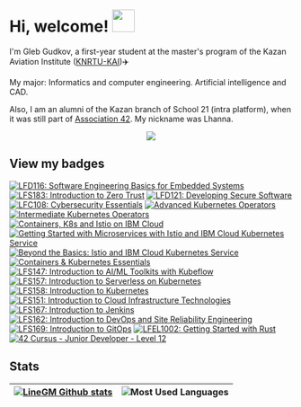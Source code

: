 <h1> Hi, welcome! <img src="https://i.pinimg.com/originals/e0/db/86/e0db8690895407d039b94f75b6244035.gif" width="40"/> </h1>

I'm Gleb Gudkov, a first-year student at the master's program of the Kazan Aviation Institute (<a href="https://kai.ru/web/en">KNRTU-KAI</a>)✈️

My major: Informatics and computer engineering. Artificial intelligence and CAD. 

Also, I am an alumni of the Kazan branch of School 21 (intra platform), when it was still part of <a href="https://www.42network.org/">Association 42</a>. My nickname was Lhanna.

<div id="badges" align="center">
  <a href="https://t.me/LineGM">
  <img src="https://img.shields.io/badge/telegram-LineGM-black?style=for-the-badge&logo=tg&logoColor=white">
  </a>
</div>

## View my badges
<!--START_SECTION:badges-->
[![LFD116: Software Engineering Basics for Embedded Systems](https://images.credly.com/size/110x110/images/f193424d-0f7b-4e05-99df-82c8da2feec1/blob)](http://www.credly.com/badges/b2f68527-8a8a-4cc5-a9a2-e006b1c1b3bf "LFD116: Software Engineering Basics for Embedded Systems")
[![LFS183: Introduction to Zero Trust](https://images.credly.com/size/110x110/images/030d09ff-a748-4dad-a76f-da3fc4d2c25b/blob)](http://www.credly.com/badges/c2b57458-8598-4851-8af2-e0183d5e743e "LFS183: Introduction to Zero Trust")
[![LFD121: Developing Secure Software](https://images.credly.com/size/110x110/images/ee986187-6637-45e9-8184-8382dc117432/blob)](http://www.credly.com/badges/b8703e72-d6ea-4de0-8b56-2c9ee7f647b3 "LFD121: Developing Secure Software")
[![LFC108: Cybersecurity Essentials](https://images.credly.com/size/110x110/images/e79f9317-b3f7-4b57-a859-f24d5f25fe36/blob)](http://www.credly.com/badges/196f85b1-32e4-402b-a34b-f777e5e0c326 "LFC108: Cybersecurity Essentials")
[![Advanced Kubernetes Operators](https://images.credly.com/size/110x110/images/711b1833-527f-44c1-bece-67c570e480b9/blob)](http://www.credly.com/badges/50040cd2-df31-415b-a185-0df76c768c29 "Advanced Kubernetes Operators")
[![Intermediate Kubernetes Operators](https://images.credly.com/size/110x110/images/49173e9c-a2ac-4c0f-aae9-e36fd1994413/blob)](http://www.credly.com/badges/5cf074d3-a2c7-42db-b0bf-6e486f2c70d6 "Intermediate Kubernetes Operators")
[![Containers, K8s and Istio on IBM Cloud](https://images.credly.com/size/110x110/images/8597c132-e756-421a-8640-b84b30f1f2ac/blob)](http://www.credly.com/badges/bf9a1707-59e4-4165-b164-eaf8f52a24c4 "Containers, K8s and Istio on IBM Cloud")
[![Getting Started with Microservices with Istio and IBM Cloud Kubernetes Service](https://images.credly.com/size/110x110/images/adcbf36e-8fb6-433c-91d9-10f01eca10ce/blob)](http://www.credly.com/badges/ab9bcc5f-6a5e-46aa-ac31-cd3a20f919e5 "Getting Started with Microservices with Istio and IBM Cloud Kubernetes Service")
[![Beyond the Basics: Istio and IBM Cloud Kubernetes Service](https://images.credly.com/size/110x110/images/1cbf0444-1752-4ac8-b43c-3389004bec2a/blob)](http://www.credly.com/badges/804d0aa4-2424-4142-be1b-06eabab14de5 "Beyond the Basics: Istio and IBM Cloud Kubernetes Service")
[![Containers & Kubernetes Essentials](https://images.credly.com/size/110x110/images/82966826-6630-4768-80d4-6028b3fab414/image.png)](http://www.credly.com/badges/78f2f2d8-ee68-4d20-af2b-fb823eceafbc "Containers & Kubernetes Essentials")
[![LFS147: Introduction to AI/ML Toolkits with Kubeflow](https://images.credly.com/size/110x110/images/906144d4-60a6-467f-8b0f-006d4548844f/blob)](http://www.credly.com/badges/b4c8f81d-93c0-4767-8ce7-92e5b8929b60 "LFS147: Introduction to AI/ML Toolkits with Kubeflow")
[![LFS157: Introduction to Serverless on Kubernetes](https://images.credly.com/size/110x110/images/3cdbeb68-f2c2-43e9-ad18-c97cb719c3b0/blob)](http://www.credly.com/badges/5d616ecc-b6d7-43bf-9c82-a963e398581e "LFS157: Introduction to Serverless on Kubernetes")
[![LFS158: Introduction to Kubernetes](https://images.credly.com/size/110x110/images/4b5a8636-c554-482d-bbdc-7925fb3624c3/blob)](http://www.credly.com/badges/f692936d-c839-4324-9a42-6bf299675e94 "LFS158: Introduction to Kubernetes")
[![LFS151: Introduction to Cloud Infrastructure Technologies](https://images.credly.com/size/110x110/images/c52b0e6e-e171-41c2-a459-b8e618ea1e72/blob)](http://www.credly.com/badges/67b8725e-a071-4a97-869a-6d5551443f7b "LFS151: Introduction to Cloud Infrastructure Technologies")
[![LFS167: Introduction to Jenkins](https://images.credly.com/size/110x110/images/0f5127c3-639b-47f2-abca-01107591c639/blob)](http://www.credly.com/badges/be8bbfa4-5445-4be1-9814-2078cf7d238a "LFS167: Introduction to Jenkins")
[![LFS162: Introduction to DevOps and Site Reliability Engineering](https://images.credly.com/size/110x110/images/2397c05c-eb0e-4b08-be97-9e8261d43125/blob)](http://www.credly.com/badges/622a189a-c209-44ca-a94d-647881a758a1 "LFS162: Introduction to DevOps and Site Reliability Engineering")
[![LFS169: Introduction to GitOps](https://images.credly.com/size/110x110/images/032a65da-a036-4d05-ad80-8fc1274363ab/blob)](http://www.credly.com/badges/8a3770dc-8b2b-4215-8ff5-9ae21e5c3783 "LFS169: Introduction to GitOps")
[![LFEL1002: Getting Started with Rust](https://images.credly.com/size/110x110/images/f0ea261a-b9b5-4451-810f-271943e2a6a9/blob)](http://www.credly.com/badges/945837cc-1400-4a9a-abd1-f67bff1a5ce5 "LFEL1002: Getting Started with Rust")
[![42 Cursus - Junior Developer - Level 12](https://images.credly.com/size/110x110/images/f0afa329-e6eb-4ca0-b9e0-163f46672a08/image.png)](http://www.credly.com/badges/213cd39a-6469-4d0f-a40e-2437acb1cc1a "42 Cursus - Junior Developer - Level 12")
<!--END_SECTION:badges-->

<h2> Stats </h2>

|[![LineGM Github stats](https://github-readme-stats.vercel.app/api?username=LineGM&count_private=true&show_icons=true&hide_border=true&theme=cobalt&hide_rank=true)](https://github.com/LineGM?tab=repositories) | ![Most Used Languages](https://github-readme-stats.vercel.app/api/top-langs/?username=LineGM&layout=compact&hide_border=true&theme=cobalt) |
|---|---|
